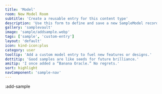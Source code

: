 ```yaml
---
title: 'Model'
room: New Model Room
subtitle: 'Create a reusable entry for this content type'
description: 'Use this form to define and save a new SampleModel record.'
gallery: 'samplevault'
image: 'sample/addsample.webp'
tags: ['sample', 'custom-entry']
layout: 'default'
icon: kind-icon:plus
category: user
tooltip: 'Add a custom model entry to fuel new features or designs.'
dottitip: 'Good samples are like seeds for future brilliance.'
amitip: 'I once added a “Banana Oracle.” No regrets.'
sort: highlight
navComponent: 'sample-nav'
---
```


:add-sample

